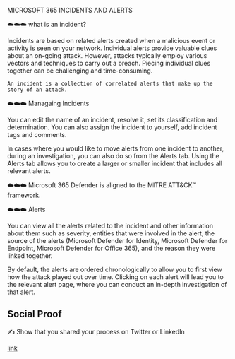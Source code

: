 MICROSOFT 365 INCIDENTS AND ALERTS


☁️☁️☁️ what is an incident?

Incidents are based on related alerts created when a malicious event or activity is seen on your network. Individual alerts provide valuable clues about an on-going attack. However, attacks typically employ various vectors and techniques to carry out a breach. Piecing individual clues together can be challenging and time-consuming.


    An incident is a collection of correlated alerts that make up the story of an attack. 

☁️☁️☁️ Managaing Incidents

You can edit the name of an incident, resolve it, set its classification and determination. You can also assign the incident to yourself, add incident tags and comments.

In cases where you would like to move alerts from one incident to another, during an investigation, you can also do so from the Alerts tab. Using the Alerts tab allows you to create a larger or smaller incident that includes all relevant alerts.


☁️☁️☁️ Microsoft 365 Defender is aligned to the MITRE ATT&CK™ framework.

☁️☁️☁️ Alerts

You can view all the alerts related to the incident and other information about them such as severity, entities that were involved in the alert, the source of the alerts (Microsoft Defender for Identity, Microsoft Defender for Endpoint, Microsoft Defender for Office 365), and the reason they were linked together.

By default, the alerts are ordered chronologically to allow you to first view how the attack played out over time. Clicking on each alert will lead you to the relevant alert page, where you can conduct an in-depth investigation of that alert.



## Social Proof

✍️ Show that you shared your process on Twitter or LinkedIn

[link](https://www.linkedin.com/posts/andrew-leddy_100daysofcloud-activity-7019791725426536448-yM4B?utm_source=share&utm_medium=member_desktop)
